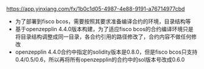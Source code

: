https://app.yinxiang.com/fx/1b0c1d05-4987-4e88-9191-a76714977cbd

- 为了部署到fisco bcos，需要按照其要求准备编译合约的环境，目录结构等
- 基于openzepplin 4.4.0版本构建，为了适应fisco bcos的合约编译环境只是将目录结构调整成同一目录，各合约引用的路径修改了，合约内容不做任何修改
- openzepplin 4.4.0合约中指定的solidity版本是0.8.0，但是fisco bcos只支持0.4/0.5/0.6，所以再将所有openzepplin的合约中的sol版本号改成0.6.0